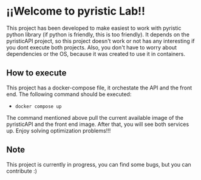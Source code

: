 # ¡¡Welcome to pyristic Lab!!

This project has been developed to make easiest to work with pyristic python library (if python is friendly, this is too friendly).
It depends on the pyristicAPI project, so this project doesn't work or not has any interesting if you dont execute both projects. Also, you don't have to worry about dependencies or the OS, because it was created to use it in containers.

## How to execute
This project has a docker-compose file, it orchestate the API and the front end. The following command should be executed:
- `docker compose up`

The command mentioned above pull the current available image of the pyristicAPI and the front end image. After that, you will see both services up. Enjoy solving optimization problems!!! 


## Note
This project is currently in progress, you can find some bugs, but you can contribute :)
